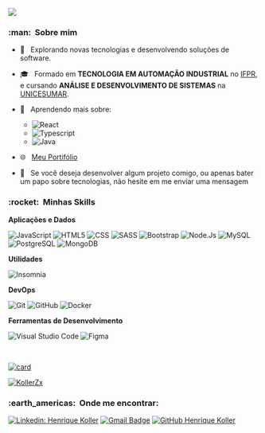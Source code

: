 ![](https://komarev.com/ghpvc/?username=VanessaSwerts&color=006bed)

<h3> :man: &nbsp;Sobre mim </h3>

- 🤔 &nbsp; Explorando novas tecnologias e desenvolvendo soluções de software.
- 🎓 &nbsp; Formado em **TECNOLOGIA EM AUTOMAÇÃO INDUSTRIAL** no <a href="https://telemaco.ifpr.edu.br/" target="_blank">IFPR</a>, e cursando **ANÁLISE E DESENVOLVIMENTO DE SISTEMAS** na <a href="https://www.unicesumar.edu.br/home/">UNICESUMAR</a>.
- 🌱 &nbsp; Aprendendo mais sobre:  
  - ![React](https://img.shields.io/badge/-React-333333?style=flat&logo=react)
  - ![Typescript](https://img.shields.io/badge/TypeScript-007ACC?style=flat&logo=typescript&logoColor=white)
  - ![Java](https://img.shields.io/badge/Java-ED8B00?style=flat&logo=java&logoColor=white)
  
- :globe_with_meridians: &nbsp; <a href="https://koller-dev.vercel.app/">Meu Portifólio</a>
- 💬 &nbsp; Se você deseja desenvolver algum projeto comigo, ou apenas bater um papo sobre tecnologias, não hesite em me enviar uma mensagem 
<h3> :rocket: &nbsp;Minhas Skills </h3>

**Aplicações e Dados**

  ![JavaScript](https://img.shields.io/badge/-JavaScript-333333?style=flat&logo=javascript)
  ![HTML5](https://img.shields.io/badge/-HTML5-333333?style=flat&logo=HTML5)
  ![CSS](https://img.shields.io/badge/-CSS-333333?style=flat&logo=CSS3&logoColor=1572B6)
  ![SASS](https://img.shields.io/badge/Sass-CC6699?style=flat&logo=sass&logoColor=white)
  ![Bootstrap](https://img.shields.io/badge/Bootstrap-563D7C?style=flat&logo=bootstrap&logoColor=white)
  ![Node.Js](https://img.shields.io/badge/Node.js-43853D?style=flat&logo=node.js&logoColor=white)
  ![MySQL](https://img.shields.io/badge/-MySQL-333333?style=flat&logo=mysql)
  ![PostgreSQL](https://img.shields.io/badge/PostgreSQL-316192?style=flat&logo=postgresql&logoColor=white)
  ![MongoDB](https://img.shields.io/badge/MongoDB-4EA94B?style=flat&logo=mongodb&logoColor=white)

**Utilidades**

  ![Insomnia](https://img.shields.io/badge/-Insomnia-333333?style=flat&logo=insomnia)

**DevOps**

  ![Git](https://img.shields.io/badge/-Git-333333?style=flat&logo=git)
  ![GitHub](https://img.shields.io/badge/-GitHub-333333?style=flat&logo=github)
  ![Docker](https://img.shields.io/badge/-Docker-333333?style=flat&logo=docker)

**Ferramentas de Desenvolvimento**

  ![Visual Studio Code](https://img.shields.io/badge/-Visual%20Studio%20Code-333333?style=flat&logo=visual-studio-code&logoColor=007ACC)
  ![Figma](https://img.shields.io/badge/-Figma-333333?style=flat&logo=figma&logoColor=007ACC)

<br/>

[![card](https://github-readme-stats.vercel.app/api?username=KollerZx&theme=merko)](https://github.com/KollerZx/)


[![KollerZx](https://github-readme-stats.vercel.app/api/top-langs/?username=KollerZx&hide=html&layout=compact&theme=merko)](https://github.com/KollerZx/)


<h3> :earth_americas: &nbsp;Onde me encontrar: </h3> 

[![Linkedin: Henrique Koller](https://img.shields.io/badge/-Henrique-blue?style=flat-square&logo=Linkedin&logoColor=white&link=https://www.linkedin.com/in/henrique-koller/)](https://www.linkedin.com/in/henrique-koller/)
[![Gmail Badge](https://img.shields.io/badge/-henrique.koller@gmail.com-006bed?style=flat-square&logo=Gmail&logoColor=white&link=mailto:henrique.koller@gmail.com)](mailto:henrique.koller@gmail.com)
[![GitHub Henrique Koller]( https://img.shields.io/github/followers/KollerZx?label=follow&style=social)](https://github.com/KollerZx)

